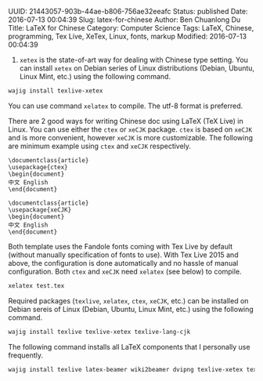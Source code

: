 UUID: 21443057-903b-44ae-b806-756ae32eeafc
Status: published
Date: 2016-07-13 00:04:39
Slug: latex-for-chinese
Author: Ben Chuanlong Du
Title: LaTeX for Chinese
Category: Computer Science
Tags: LaTeX, Chinese, programming, Tex Live, XeTex, Linux, fonts, markup
Modified: 2016-07-13 00:04:39


1. `xetex` is the state-of-art way for dealing with Chinese type setting.
You can install `xetex` on Debian series of Linux distributions (Debian, Ubuntu, Linux Mint, etc.)
using the following command. 
```bash
wajig install texlive-xetex 
```
You can use command `xelatex` to compile. 
The utf-8 format is preferred. 

There are 2 good ways for writing Chinese doc using LaTeX (TeX Live) in Linux.
You can use either the `ctex` or `xeCJK` package.
`ctex` is based on `xeCJK` and is more convenient, 
however `xeCJK` is more customizable. 
The following are minimum example using `ctex` and `xeCJK` respectively.
```Tex
\documentclass{article}
\usepackage{ctex}
\begin{document}
中文 English 
\end{document}
```
```Tex
\documentclass{article}
\usepackage{xeCJK}
\begin{document}
中文 English 
\end{document}
```
Both template uses the Fandole fonts coming with Tex Live by default (without manually specification of fonts to use). 
With Tex Live 2015 and above, 
the configuration is done automatically and no hassle of manual configuration. 
Both `ctex` and `xeCJK` need `xelatex` (see below) to compile.  
```bash
xelatex test.tex
```
Required packages (`texlive`, `xelatex`, `ctex`, `xeCJK`, etc.) can be installed 
on Debian sereis of Linux (Debian, Ubuntu, Linux Mint, etc.)
using the following command. 
```bash
wajig install texlive texlive-xetex texlive-lang-cjk
```
The following command installs all LaTeX components that I personally use frequently.
```bash
wajig install texlive latex-beamer wiki2beamer dvipng texlive-xetex texlive-lang-cjk texstudio
```
